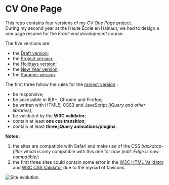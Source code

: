 # CV One Page

This repo contains four versions of my _CV One Page_ project.  
During my second year at the Haute École en Hainaut, we had to design a one page resume for the _Front-end development_ course.

The five versions are:
- the [Draft version](2015-2016);
- the [Project version](2016-2017/1_Project);
- the [Holidays version](2016-2017/2_Holidays);
- the [New Year version](2017-2018/1_New%20Year);
- the [Summer version](2017-2018/2_Summer).

The first three follow the rules for the [project version](2016-2017/1_Project) :
- be responsive;
- be accessible in IE8+, Chrome and Firefox;
- be written with HTML5, CSS3 and JavaScript _(jQuery and other libraries)_;
- be validated by the **W3C validator**;
- contain at least **one css transition**;
- contain at least **three jQuery animations/plugins**.


**Notes :**
1. the sites are compatible with Safari and make use of the CSS _backdrop-filter_ which is only compatible with this one for now _(edit: Edge is now compatible)_;
2. the first three sites could contain some error in the [W3C HTML Validator][1] and [W3C CSS Validator][2] due to the myriad of favicons.

![Site evolution](Previews/Evolution.png "Site evolution")


[1]: https://validator.w3.org
[2]: https://jigsaw.w3.org/css-validator/
